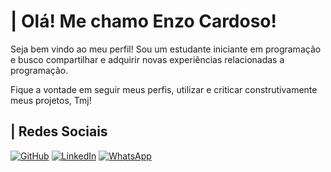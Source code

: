 # | Olá! Me chamo Enzo Cardoso!

Seja bem vindo ao meu perfil! Sou um estudante iniciante em programação e busco compartilhar e adquirir novas experiências relacionadas a programação.

Fique a vontade em seguir meus perfis, utilizar e criticar construtivamente meus projetos, Tmj!

## | Redes Sociais

[![GitHub](https://img.shields.io/badge/-GitHub-181717?style=flat&logo=github)](https://github.com/SucoDePilha)
[![LinkedIn](https://img.shields.io/badge/-LinkedIn-blue?style=flat&logo=linkedin)](https://www.linkedin.com/in/enzo-cardoso-081921268?utm_source=share&utm_campaign=share_via&utm_content=profile&utm_medium=android_app)
[![WhatsApp](https://img.shields.io/badge/-WhatsApp-25D366?style=flat&logo=whatsapp)](https://whatsa.me/5516994292930)

